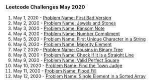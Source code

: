 ### Leetcode Challenges May 2020

1. May 1, 2020 - [Problem Name: First Bad Version](challenges/may_1_2020/)
2. May 2, 2020 - [Problem Name: Jewels and Stones](challenges/may_2_2020/)
3. May 3, 2020 - [Problem Name: Ransom Note](challenges/may_3_2020/)
4. May 4, 2020 - [Problem Name: Number Compliment](challenges/may_4_2020/)
5. May 5, 2020 - [Problem Name: First Unique Character in a String](challenges/may_5_2020/)
6. May 6, 2020 - [Problem Name: Majority Element](challenges/may_6_2020/)
7. May 7, 2020 - [Problem Name: Cousins in Binary Tree](challenges/may_7_2020/)
8. May 8, 2020 - [Problem Name: Check If It Is a Straight Line](challenges/may_8_2020/)
9. May 9, 2020 - [Problem Name: Valid Perfect Square](challenges/may_9_2020/)
10. May 10, 2020 - [Problem Name: Find the Town Judge](challenges/may_10_2020/)
11. May 11, 2020 - [Problem Name: Flood Fill](challenges/may_11_2020/)
12. May 12, 2020 - [Problem Name: Single Element in a Sorted Array](challenges/may_12_2020/)